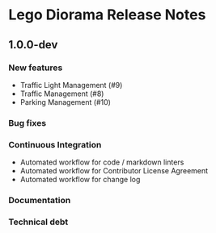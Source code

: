 # Lego Diorama Release Notes

## 1.0.0-dev

### New features

- Traffic Light Management (#9)
- Traffic Management (#8)
- Parking Management (#10)

### Bug fixes

### Continuous Integration

- Automated workflow for code / markdown linters
- Automated workflow for Contributor License Agreement
- Automated workflow for change log

### Documentation

### Technical debt
